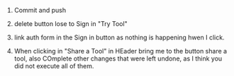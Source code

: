 1) Commit and push

2) delete button lose to Sign in "Try Tool"


3) link auth form in the Sign in button as nothing is happening hwen I click. 

4) When clicking in "Share a Tool" in HEader bring me to the button share a tool, also COmplete other changes that were left undone, as I think you did not execute all of them.